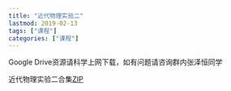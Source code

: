 ```yaml
---
title: "近代物理实验二"
lastmod: 2019-02-13
tags: ["课程"]
categories: ["课程"]
---
```




Google Drive资源请科学上网下载，如有问题请咨询群内张泽恒同学

近代物理实验二合集[ZIP](https://drive.google.com/open?id=1qN_fV8LxyY5m-XWSDV-bDe8Y8gSclDoo)